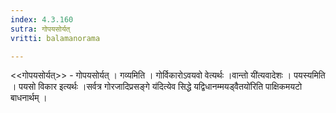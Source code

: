 ```yaml
---
index: 4.3.160
sutra: गोपयसोर्यत्‌
vritti: balamanorama

---
```

<<गोपयसोर्यत्>> - गोपयसोर्यत् । गव्यमिति । गोर्विकारोऽवयवो वेत्यर्थः ।वान्तो यी॑त्यवादेशः । पयस्यमिति । पयसो विकार इत्यर्थः ।सर्वत्र गोरजादिप्रसङ्गे य॑दित्येव सिद्धे यद्विधानम्मयड्वैतयो॑रिति पाक्षिकमयटो बाधनार्थम् । 